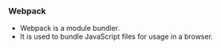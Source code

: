 ### Webpack

-   Webpack is a module bundler.
-   It is used to bundle JavaScript files for usage in a browser.
